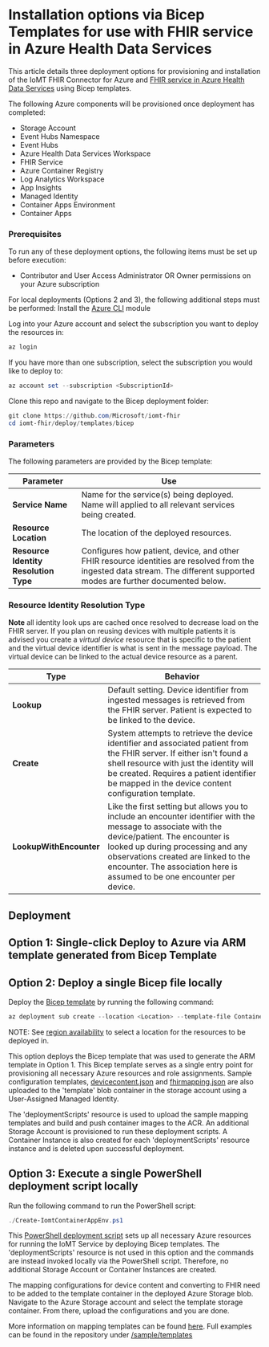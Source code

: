 # Installation options via Bicep Templates for use with FHIR service in Azure Health Data Services 
This article details three deployment options for provisioning and installation of the IoMT FHIR Connector for Azure and [FHIR service in Azure Health Data Services](https://learn.microsoft.com/en-us/azure/healthcare-apis/fhir/overview) using Bicep templates. 

The following Azure components will be provisioned once deployment has completed:

* Storage Account 
* Event Hubs Namespace  
* Event Hubs 
* Azure Health Data Services Workspace
* FHIR Service
* Azure Container Registry 
* Log Analytics Workspace 
* App Insights 
* Managed Identity 
* Container Apps Environment
* Container Apps  

### Prerequisites
To run any of these deployment options, the following items must be set up before execution:

* Contributor and User Access Administrator OR Owner permissions on your Azure subscription 

For local deployments (Options 2 and 3), the following additional steps must be performed:
Install the [Azure CLI](https://learn.microsoft.com/en-us/cli/azure/install-azure-cli) module 

Log into your Azure account and select the subscription you want to deploy the resources in: 
```PowerShell
az login 
```

If you have more than one subscription, select the subscription you would like to deploy to: 
```PowerShell
az account set --subscription <SubscriptionId>
```

Clone this repo and navigate to the Bicep deployment folder: 
```PowerShell
git clone https://github.com/Microsoft/iomt-fhir
cd iomt-fhir/deploy/templates/bicep 
```

### Parameters
The following parameters are provided by the Bicep template:

|Parameter|Use
|---|---
|**Service Name**|Name for the service(s) being deployed. Name will applied to all relevant services being created.
|**Resource Location**|The location of the deployed resources.
|**Resource Identity Resolution Type**|Configures how patient, device, and other FHIR resource identities are resolved from the ingested data stream. The different supported modes are further documented below.

### Resource Identity Resolution Type
**Note** all identity look ups are cached once resolved to decrease load on the FHIR server. If you plan on reusing devices with multiple patients it is advised you create a *virtual device* resource that is specific to the patient and the virtual device identifier is what is sent in the message payload. The virtual device can be linked to the actual device resource as a parent.

|Type|Behavior
|---|---
|**Lookup**|Default setting.  Device identifier from ingested messages is retrieved from the FHIR server. Patient is expected to be linked to the device.
|**Create**|System attempts to retrieve the device identifier and associated patient from the FHIR server. If either isn't found a shell resource with just the identity will be created. Requires a patient identifier be mapped in the device content configuration template.
|**LookupWithEncounter**|Like the first setting but allows you to include an encounter identifier with the message to associate with the device/patient.  The encounter is looked up during processing and any observations created are linked to the encounter. The association here is assumed to be one encounter per device.

## Deployment 
## Option 1: Single-click Deploy to Azure via ARM template generated from Bicep Template

## Option 2: Deploy a single Bicep file locally 
Deploy the [Bicep template](../deploy/templates/bicep/ContainerApp-SingleAzureDeploy.bicep) by running the following command: 

```PowerShell
az deployment sub create --location <Location> --template-file ContainerApp-SingleAzureDeploy.bicep
```

NOTE: See [region availability](https://azure.microsoft.com/en-us/explore/global-infrastructure/products-by-region/?products=health-data-services) to select a location for the resources to be deployed in. 

This option deploys the Bicep template that was used to generate the ARM template in Option 1. This Bicep template serves as a single entry point for provisioning all necessary Azure resources and role assignments. Sample configuration templates, [devicecontent.json](../sample/templates/basic/devicecontent.json) and [fhirmapping.json](../sample/templates/basic/fhirmapping.json) are also uploaded to the 'template' blob container in the storage account using a User-Assigned Managed Identity. 

The 'deploymentScripts' resource is used to upload the sample mapping templates and build and push container images to the ACR. An additional Storage Account is provisioned to run these deployment scripts. A Container Instance is also created for each 'deploymentScripts' resource instance and is deleted upon successful deployment. 

## Option 3: Execute a single PowerShell deployment script locally
Run the following command to run the PowerShell script: 

```PowerShell
./Create-IomtContainerAppEnv.ps1
```

This [PowerShell deployment script](../deploy/templates/bicep/Create-IomtContainerAppEnv.ps1) sets up all necessary Azure resources for running the IoMT Service by deploying Bicep templates. The 'deploymentScripts' resource is not used in this option and the commands are instead invoked locally via the PowerShell script. Therefore, no additional Storage Account or Container Instances are created.

The mapping configurations for device content and converting to FHIR need to be added to the template container in the deployed Azure Storage blob. Navigate to the Azure Storage account and select the template storage container. From there, upload the configurations and you are done.

More information on mapping templates can be found [here](https://github.com/microsoft/iomt-fhir/blob/7794cbcc463e8d26c3097cd5e2243d770f26fe45/docs/Configuration.md).
Full examples can be found in the repository under [/sample/templates](https://github.com/microsoft/iomt-fhir/tree/7794cbcc463e8d26c3097cd5e2243d770f26fe45/sample/templates)
